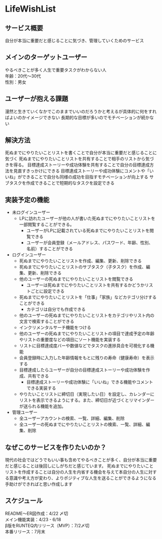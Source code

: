 # LifeWishList

## サービス概要
自分が本当に重要だと感じることに気づき、管理していくためのサービス

## メインのターゲットユーザー
やるべきことが多く人生で重要タスクがわからない人<br>
年齢：20代～30代<br>
性別：男女<br>

## ユーザーが抱える課題
漫然と生きていくなかでこのままでいいのだろうかと考えるが具体的に何をすればよいのかイメージできない
長期的な目標が多いのでモチベーションが続かない

## 解決方法
死ぬまでにやりたいことリストを書くことで自分が本当に重要だと感じることに気づく
死ぬまでにやりたいことリストを共有することで相手のリストから気づきを得る。
目標達成ストーリーや成功体験を共有することで自分の目標達成方法を見直すきっかけにできる
目標達成ストーリーや成功体験にコメントや「いいね」ができることで自分も同様の成功を目指すモチベーションが向上する
サブタスクを作成できることで短期的なタスクを設定できる

## 実装予定の機能
- 未ログインユーザー
  - LPに訪れたユーザーが他の人が書いた死ぬまでにやりたいことリストを一部閲覧することができる。
    - ユーザーがLPに記載されている死ぬまでにやりたいことリストを閲覧できる
    - ユーザーが会員登録（メールアドレス、パスワード、年齢、性別、名前）することができる
- ログインユーザー
  - 死ぬまでにやりたいことリストを作成、編集、更新、削除できる
  - 死ぬまでにやりたいことリストのサブタスク（子タスク）を作成、編集、更新、削除できる
  - 他のユーザーの死ぬまでにやりたいことリストを閲覧できる
    - ユーザーは死ぬまでにやりたいことリストを共有するかどうかリストごとに設定できる
  - 死ぬまでにやりたいことリストを「仕事」「家族」などカテゴリ分けすることができる
    - カテゴリは自分でも作成できる
  - 他のユーザーの死ぬまでにやりたいことリストをカテゴリやリスト内の文言で検索することができる
   - インクリメンタルサーチ機能をつける
  - 他のユーザーの死ぬまでにやりたいことリストの項目で達成予定の年齢やリストの重要度などの項目にソート機能を実装する
  - リストに目標達成度バーや数値などでタスクの進捗具合を可視化する機能
  - 会員登録時に入力した年齢情報をもとに残りの寿命（健康寿命）を表示する
  - 目標達成したらユーザーが自分の目標達成ストーリーや成功体験を作成、共有できる
    - 目標達成ストーリーや成功体験に「いいね」できる機能やコメントできる実装する
  - やりたいことリストに締切日（実現したい日）を設定し、カレンダーにリストを表示できるようにする。また、締切日が近づくとリマインダーが送られる機能を追加。
- 管理ユーザー
  - 全ユーザーアカウントの検索、一覧、詳細、編集、削除
  - 全ユーザーの死ぬまでにやりたいことリストの検索、一覧、詳細、編集、削除
## なぜこのサービスを作りたいのか？
現代の社会ではどうでもいい事も含めてやるべきことが多く、自分が本当に重要だと感じることは後回しにしがちだと感じています。
死ぬまでにやりたいことリストを作成することは自分の人生を内省する機会を与えて本自分の人生に対する意識や考え方が変わり、よりポジティブな人生を送ることができるようになる手助けができればと思い作成します

## スケジュール
README〜ER図作成：4/22 〆切<br>
メイン機能実装：4/23 - 6/18<br>
β版をRUNTEQ内リリース（MVP）：7/2〆切<br>
本番リリース：7月末
